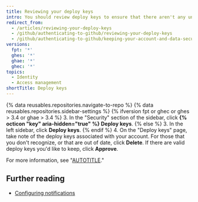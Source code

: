 ```yaml
---
title: Reviewing your deploy keys
intro: You should review deploy keys to ensure that there aren't any unauthorized (or possibly compromised) keys. You can also approve existing deploy keys that are valid.
redirect_from:
  - /articles/reviewing-your-deploy-keys
  - /github/authenticating-to-github/reviewing-your-deploy-keys
  - /github/authenticating-to-github/keeping-your-account-and-data-secure/reviewing-your-deploy-keys
versions:
  fpt: '*'
  ghes: '*'
  ghae: '*'
  ghec: '*'
topics:
  - Identity
  - Access management
shortTitle: Deploy keys
---
```

{% data reusables.repositories.navigate-to-repo %}
{% data reusables.repositories.sidebar-settings %}
{% ifversion fpt or ghec or ghes > 3.4 or ghae > 3.4 %}
3. In the "Security" section of the sidebar, click **{% octicon "key" aria-hidden="true" %} Deploy keys**.
{% else %}
3. In the left sidebar, click **Deploy keys**.
{% endif %}
4. On the "Deploy keys" page, take note of the deploy keys associated with your account. For those that you don't recognize, or that are out of date, click **Delete**. If there are valid deploy keys you'd like to keep, click **Approve**.

For more information, see "[AUTOTITLE](/authentication/connecting-to-github-with-ssh/managing-deploy-keys)."

## Further reading

- [Configuring notifications](/account-and-profile/managing-subscriptions-and-notifications-on-github/setting-up-notifications/configuring-notifications#organization-alerts-notification-options)
